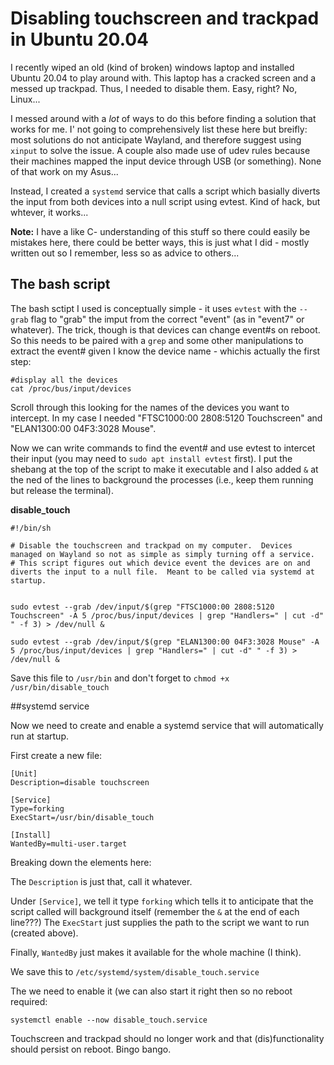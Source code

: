 # Disabling touchscreen and trackpad in Ubuntu 20.04

I recently wiped an old (kind of broken) windows laptop and installed Ubuntu 20.04 to play around with.  This laptop has a cracked screen and a messed up trackpad.  Thus, I needed to disable them. Easy, right? No, Linux...

I messed around with a *lot* of ways to do this before finding a solution that works for me.  I' not going to comprehensively list these here but breifly: most solutions do not anticipate Wayland, and therefore suggest using `xinput` to solve the issue.  A couple also made use of udev rules because their machines mapped the input device through USB (or something).  None of that work on my Asus...

Instead, I created a `systemd` service that calls a script which basially diverts the input from both devices into a null script using evtest.  Kind of hack, but whtever, it works...

**Note:**  I have a like  C- understanding of this stuff so there could easily be mistakes here, there could be better ways, this is just what I did - mostly written out so I remember, less so as advice to others...

## The bash script

The bash sctipt I used is conceptually simple - it uses `evtest` with the `--grab` flag to "grab" the imput from the correct "event" (as in "event7" or whatever).  The trick, though is that devices can change event#s on reboot.  So this needs to be paired with a `grep` and some other manipulations to extract the event# given I know the device name - whichis actually the first step:

```
#display all the devices
cat /proc/bus/input/devices
```
Scroll through this looking for the names of the devices you want to intercept. In my case I needed "FTSC1000:00 2808:5120 Touchscreen" and "ELAN1300:00 04F3:3028 Mouse".

Now we can write commands to find the event# and use evtest to intercet their input (you may need to `sudo apt install evtest` first). I put the shebang at the top of the script to make it executable and I also added `&` at the ned of the lines to background the processes (i.e., keep them running but release the terminal).

**disable_touch**
```
#!/bin/sh

# Disable the touchscreen and trackpad on my computer.  Devices managed on Wayland so not as simple as simply turning off a service.
# This script figures out which device event the devices are on and diverts the input to a null file.  Meant to be called via systemd at startup.


sudo evtest --grab /dev/input/$(grep "FTSC1000:00 2808:5120 Touchscreen" -A 5 /proc/bus/input/devices | grep "Handlers=" | cut -d" " -f 3) > /dev/null &

sudo evtest --grab /dev/input/$(grep "ELAN1300:00 04F3:3028 Mouse" -A 5 /proc/bus/input/devices | grep "Handlers=" | cut -d" " -f 3) > /dev/null &

```

Save this file to `/usr/bin` and don't forget to `chmod +x /usr/bin/disable_touch`

##systemd service

Now we need to create and enable a systemd service that will automatically run at startup.

First create a new file:

```
[Unit]
Description=disable touchscreen

[Service]
Type=forking
ExecStart=/usr/bin/disable_touch

[Install]
WantedBy=multi-user.target

```

Breaking down the elements here:

The `Description` is just that, call it whatever.

Under `[Service]`, we tell it type `forking` which tells it to anticipate that the script called will background itself (remember the `&` at the end of each line???)
The `ExecStart` just supplies the path to the script we want to run (created above).

Finally, `WantedBy` just makes it available for the whole machine (I think).

We save this to `/etc/systemd/system/disable_touch.service`

The we need to enable it (we can also start it right then so no reboot required:

```
systemctl enable --now disable_touch.service
```

Touchscreen and trackpad should no longer work and that (dis)functionality should persist on reboot.  Bingo bango. 
